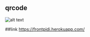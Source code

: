 ## qrcode

![alt text](https://github.com/georgeceub/front-deploy/blob/main/qr-code.png?raw=true)



##link https://frontpidi.herokuapp.com/
